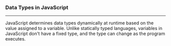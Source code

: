 ### Data Types in JavaScript
---
JavaScript determines data types dynamically at runtime based on the value assigned to a variable. Unlike statically typed languages, variables in JavaScript don't have a fixed type, and the type can change as the program executes.

